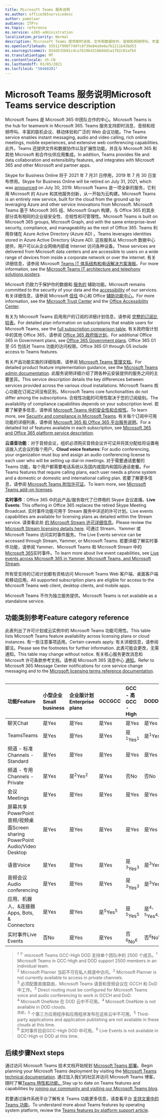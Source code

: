 ```yaml
---
title: Microsoft Teams 服务说明
ms.author: office365servicedesc
author: pamelaar
audience: ITPro
ms.topic: reference
ms.service: o365-administration
localization_priority: Normal
description: Microsoft Teams 提供即时消息、文件和数据协作、音频和视频呼叫、丰富的联机会议、移动体验和广泛的 Web 会议功能。
ms.openlocfilehash: 55511f990f749fc8f39e84a9e0a7b1211b43bd53
ms.sourcegitcommit: 02dd535b01c4ca7b19b43188ddd1a1f02c01afb5
ms.translationtype: MT
ms.contentlocale: zh-CN
ms.lasthandoff: 03/05/2021
ms.locfileid: "50460201"
---
```

# <a name="microsoft-teams-service-description"></a><span data-ttu-id="fa980-103">Microsoft Teams 服务说明</span><span class="sxs-lookup"><span data-stu-id="fa980-103">Microsoft Teams service description</span></span>

<span data-ttu-id="fa980-104">Microsoft Teams 是 Microsoft 365 中团队合作的中心。</span><span class="sxs-lookup"><span data-stu-id="fa980-104">Microsoft Teams is the hub for teamwork in Microsoft 365.</span></span> <span data-ttu-id="fa980-105">Teams 服务支持即时消息、音频和视频呼叫、丰富的联机会议、移动体验和广泛的 Web 会议功能。</span><span class="sxs-lookup"><span data-stu-id="fa980-105">The Teams service enables instant messaging, audio and video calling, rich online meetings, mobile experiences, and extensive web conferencing capabilities.</span></span> <span data-ttu-id="fa980-106">此外，Teams 还提供文件和数据协作以及扩展性功能，并且与 Microsoft 365 和其他 Microsoft 和合作伙伴应用集成。</span><span class="sxs-lookup"><span data-stu-id="fa980-106">In addition, Teams provides file and data collaboration and extensibility features, and integrates with Microsoft 365 and other Microsoft and partner apps.</span></span>

<span data-ttu-id="fa980-107">Skype for Business Online 将于 2021 年 7 月[](https://techcommunity.microsoft.com/t5/Microsoft-Teams-Blog/Skype-for-Business-Online-to-Be-Retired-in-2021/ba-p/777833)31 日停用，2019 年 7 月 30 日宣布停用。</span><span class="sxs-lookup"><span data-stu-id="fa980-107">Skype for Business Online will be retired on July 31, 2021, which was [announced](https://techcommunity.microsoft.com/t5/Microsoft-Teams-Blog/Skype-for-Business-Online-to-Be-Retired-in-2021/ba-p/777833) on July 30, 2019.</span></span> <span data-ttu-id="fa980-108">Microsoft Teams 是一项全新的服务，它利用 Microsoft 的 Azure 和其他服务创新，从一开始为云构建。</span><span class="sxs-lookup"><span data-stu-id="fa980-108">Microsoft Teams is an entirely new service, built for the cloud from the ground up by leveraging Azure and other service innovations from Microsoft.</span></span> <span data-ttu-id="fa980-109">Microsoft Teams 基于 Microsoft 365 组、Microsoft Graph 构建，与 Office 365 的其余部分具有相同的企业级安全性、合规性和可管理性。</span><span class="sxs-lookup"><span data-stu-id="fa980-109">Microsoft Teams is built on Microsoft 365 groups, Microsoft Graph, and with the same enterprise-level security, compliance, and manageability as the rest of Office 365.</span></span> <span data-ttu-id="fa980-110">Teams 利用存储在 Azure Active Directory (Azure AD) 。</span><span class="sxs-lookup"><span data-stu-id="fa980-110">Teams leverages identities stored in Azure Active Directory (Azure AD).</span></span> <span data-ttu-id="fa980-111">这些服务从 Microsoft 数据中心提供，用户可以从企业网络内部或 Internet 访问各种设备。</span><span class="sxs-lookup"><span data-stu-id="fa980-111">These services are delivered from Microsoft data centers and are accessible to users on a wide range of devices from inside a corporate network or over the internet.</span></span> <span data-ttu-id="fa980-112">有关详细信息，请参阅 Microsoft [Teams IT 体系结构和电话解决方案海报](https://docs.microsoft.com/microsoftteams/teams-architecture-solutions-posters)。</span><span class="sxs-lookup"><span data-stu-id="fa980-112">For more information, see the [Microsoft Teams IT architecture and telephony solutions posters](https://docs.microsoft.com/microsoftteams/teams-architecture-solutions-posters).</span></span>

<span data-ttu-id="fa980-113">Microsoft 仍致力于保护你的数据和 [服务的](https://www.microsoft.com/trust-center/compliance/accessibility) 辅助功能。</span><span class="sxs-lookup"><span data-stu-id="fa980-113">Microsoft remains committed to the security of your data and the [accessibility](https://www.microsoft.com/trust-center/compliance/accessibility) of our services.</span></span> <span data-ttu-id="fa980-114">有关详细信息，请参阅 Microsoft [信任](https://www.microsoft.com/trust-center) 中心和 Office [辅助功能中心](https://support.office.com/article/Office-Accessibility-Center-Resources-for-people-with-disabilities-ecab0fcf-d143-4fe8-a2ff-6cd596bddc6d)。</span><span class="sxs-lookup"><span data-stu-id="fa980-114">For more information, see the [Microsoft Trust Center](https://www.microsoft.com/trust-center) and the [Office Accessibility Center](https://support.office.com/article/Office-Accessibility-Center-Resources-for-people-with-disabilities-ecab0fcf-d143-4fe8-a2ff-6cd596bddc6d).</span></span>

<span data-ttu-id="fa980-115">有关为 Microsoft Teams 启用用户的订阅的详细计划信息，请参阅 [完整的订阅比较表](https://go.microsoft.com/fwlink/?linkid=2139145)。</span><span class="sxs-lookup"><span data-stu-id="fa980-115">For detailed plan information on subscriptions that enable users for Microsoft Teams, see the [full subscription comparison table](https://go.microsoft.com/fwlink/?linkid=2139145).</span></span> <span data-ttu-id="fa980-116">有关政府版计划中的其他 Office 365，请参阅 [Office 365 政府版计划](https://www.microsoft.com/microsoft-365/government/compare-office-365-government-plans)。</span><span class="sxs-lookup"><span data-stu-id="fa980-116">For additional Office 365 in Government plans, see [Office 365 Government plans](https://www.microsoft.com/microsoft-365/government/compare-office-365-government-plans).</span></span> <span data-ttu-id="fa980-117">Office 365 G1 至 G5 包括对 Teams 功能的访问权限。</span><span class="sxs-lookup"><span data-stu-id="fa980-117">Office 365 G1 through G5 include access to Teams features.</span></span>

<span data-ttu-id="fa980-118">有关产品功能实施的详细指南，请参阅 [Microsoft Teams 管理文档](https://docs.microsoft.com/MicrosoftTeams)。</span><span class="sxs-lookup"><span data-stu-id="fa980-118">For detailed product feature implementation guidance, see the [Microsoft Teams admin documentation](https://docs.microsoft.com/MicrosoftTeams).</span></span> <span data-ttu-id="fa980-119">此服务说明详细介绍了跨各种云安装提供的服务之间的主要差异。</span><span class="sxs-lookup"><span data-stu-id="fa980-119">This service description details the key differences between services provided across the various cloud installations.</span></span> <span data-ttu-id="fa980-120">Microsoft Teams 核心功能在订阅之间没有区别。</span><span class="sxs-lookup"><span data-stu-id="fa980-120">Microsoft Teams core functionalities do not differ among the subscriptions.</span></span> <span data-ttu-id="fa980-121">合规性功能的可用性取决于您的订阅级别。</span><span class="sxs-lookup"><span data-stu-id="fa980-121">The availability of compliance capabilities depends on your subscription level.</span></span> <span data-ttu-id="fa980-122">若要了解更多信息，请参阅 [Microsoft Teams 中的安全性和合规性](https://docs.microsoft.com/microsoftteams/security-compliance-overview)。</span><span class="sxs-lookup"><span data-stu-id="fa980-122">To learn more, see [Security and compliance in Microsoft Teams](https://docs.microsoft.com/microsoftteams/security-compliance-overview).</span></span> <span data-ttu-id="fa980-123">有关每个订阅中可用功能的详细列表，请参阅 [Microsoft 365 和 Office 365 平台服务说明](https://docs.microsoft.com/office365/servicedescriptions/office-365-platform-service-description/office-365-platform-service-description)。</span><span class="sxs-lookup"><span data-stu-id="fa980-123">For a detailed list of features available in each subscription, see [Microsoft 365 and Office 365 platform service description](https://docs.microsoft.com/office365/servicedescriptions/office-365-platform-service-description/office-365-platform-service-description).</span></span>

<span data-ttu-id="fa980-124">**云语音功能**：对于音频会议，组织必须购买音频会议许可证并将其分配给将设置电话拨入式会议的每个用户。</span><span class="sxs-lookup"><span data-stu-id="fa980-124">**Cloud voice features**: For audio conferencing, your organization must buy and assign an audio conferencing license to each user who will be setting up dial-in meetings.</span></span> <span data-ttu-id="fa980-125">对于需要通话套餐的 Teams 功能，每个用户都需要电话系统以及国内或国内和国际通话套餐。</span><span class="sxs-lookup"><span data-stu-id="fa980-125">For Teams features that require calling plans, each user needs a phone system and a domestic or domestic and international calling plan.</span></span> <span data-ttu-id="fa980-126">若要了解更多信息，请参阅 [Microsoft Teams 附加许可证](https://docs.microsoft.com/microsoftteams/teams-add-on-licensing/microsoft-teams-add-on-licensing)。</span><span class="sxs-lookup"><span data-stu-id="fa980-126">To learn more, see [Microsoft Teams add-on licenses](https://docs.microsoft.com/microsoftteams/teams-add-on-licensing/microsoft-teams-add-on-licensing).</span></span>

<span data-ttu-id="fa980-127">**实时事件**：Office 365 中的此产品/服务取代了已停用的 Skype 会议直播。</span><span class="sxs-lookup"><span data-stu-id="fa980-127">**Live Events**: This offering in Office 365 replaces the retired Skype Meeting Broadcast.</span></span> <span data-ttu-id="fa980-128">实时事件功能可用于 Stream 服务中详述的许可计划。</span><span class="sxs-lookup"><span data-stu-id="fa980-128">Live events capabilities are available for licensing plans as detailed within the Stream service.</span></span> <span data-ttu-id="fa980-129">请查看此处 [的 Microsoft Stream 许可详细信息](https://docs.microsoft.com/stream/license-overview)。</span><span class="sxs-lookup"><span data-stu-id="fa980-129">Please review the [Microsoft Stream licensing details here](https://docs.microsoft.com/stream/license-overview).</span></span> <span data-ttu-id="fa980-130">可通过 Stream、Yammer 或 Microsoft Teams 访问实时事件服务。</span><span class="sxs-lookup"><span data-stu-id="fa980-130">The Live Events service can be accessed through Stream, Yammer, or Microsoft Teams.</span></span> <span data-ttu-id="fa980-131">若要详细了解实时事件功能，请参阅 Yammer、Microsoft Teams 和 Microsoft Stream 中的 [Microsoft 365](https://docs.microsoft.com/stream/live-event-m365)实时事件。</span><span class="sxs-lookup"><span data-stu-id="fa980-131">To learn more about live event capabilities, see [Live events across Microsoft 365 in Yammer, Microsoft Teams, and Microsoft Stream](https://docs.microsoft.com/stream/live-event-m365).</span></span>

<span data-ttu-id="fa980-132">所有受支持的订阅计划都有资格访问 Microsoft Teams Web 客户端、桌面客户端和移动应用。</span><span class="sxs-lookup"><span data-stu-id="fa980-132">All supported subscription plans are eligible for access to the Microsoft Teams web client, desktop clients, and mobile apps.</span></span>

<span data-ttu-id="fa980-133">Microsoft Teams 不作为独立服务提供。</span><span class="sxs-lookup"><span data-stu-id="fa980-133">Microsoft Teams is not available as a standalone service.</span></span>

## <a name="feature-category-reference"></a><span data-ttu-id="fa980-134">功能类别参考</span><span class="sxs-lookup"><span data-stu-id="fa980-134">Feature category reference</span></span>

<span data-ttu-id="fa980-135">此表列出了许可计划或云实例中的 Microsoft Teams 功能可用性。</span><span class="sxs-lookup"><span data-stu-id="fa980-135">This table lists Microsoft Teams feature availability across licensing plans or cloud instances.</span></span> <span data-ttu-id="fa980-136">有一些注意事项适用。</span><span class="sxs-lookup"><span data-stu-id="fa980-136">Certain caveats apply.</span></span> <span data-ttu-id="fa980-137">有关详细信息，请参阅脚注。</span><span class="sxs-lookup"><span data-stu-id="fa980-137">Please see the footnotes for further information.</span></span> <span data-ttu-id="fa980-138">此表可能会更改，无需通知。</span><span class="sxs-lookup"><span data-stu-id="fa980-138">This table may change without notice.</span></span> <span data-ttu-id="fa980-139">有关核心服务更改消息和 Microsoft 许可条款参考文档，请参阅 Microsoft 365 消息中心 [通知](https://www.microsoft.com/licensing/product-licensing/products)。</span><span class="sxs-lookup"><span data-stu-id="fa980-139">Refer to Microsoft 365 Message Center notifications for core service change messaging and to the [Microsoft licensing terms reference documentation](https://www.microsoft.com/licensing/product-licensing/products).</span></span><br><br>

| <span data-ttu-id="fa980-140">功能</span><span class="sxs-lookup"><span data-stu-id="fa980-140">Feature</span></span> | <span data-ttu-id="fa980-141">小型企业</span><span class="sxs-lookup"><span data-stu-id="fa980-141">Small business</span></span> | <span data-ttu-id="fa980-142">企业版计划</span><span class="sxs-lookup"><span data-stu-id="fa980-142">Enterprise plans</span></span> | <span data-ttu-id="fa980-143">GCC</span><span class="sxs-lookup"><span data-stu-id="fa980-143">GCC</span></span> | <span data-ttu-id="fa980-144">GCC - 高</span><span class="sxs-lookup"><span data-stu-id="fa980-144">GCC - High</span></span> | <span data-ttu-id="fa980-145">DOD</span><span class="sxs-lookup"><span data-stu-id="fa980-145">DOD</span></span> | <span data-ttu-id="fa980-146">教育</span><span class="sxs-lookup"><span data-stu-id="fa980-146">Education</span></span> |
|:-----|:-----|:-----|:-----|:-----|:-----|:-----|
|<span data-ttu-id="fa980-147">聊天</span><span class="sxs-lookup"><span data-stu-id="fa980-147">Chat</span></span>  <br/> |<span data-ttu-id="fa980-148">是</span><span class="sxs-lookup"><span data-stu-id="fa980-148">Yes</span></span>  <br/> |<span data-ttu-id="fa980-149">是</span><span class="sxs-lookup"><span data-stu-id="fa980-149">Yes</span></span>  <br/> |<span data-ttu-id="fa980-150">是</span><span class="sxs-lookup"><span data-stu-id="fa980-150">Yes</span></span>  <br/> |<span data-ttu-id="fa980-151">是</span><span class="sxs-lookup"><span data-stu-id="fa980-151">Yes</span></span>  <br/> |<span data-ttu-id="fa980-152">是</span><span class="sxs-lookup"><span data-stu-id="fa980-152">Yes</span></span>  <br/> |<span data-ttu-id="fa980-153">是</span><span class="sxs-lookup"><span data-stu-id="fa980-153">Yes</span></span>  <br/> |
|<span data-ttu-id="fa980-154">Teams</span><span class="sxs-lookup"><span data-stu-id="fa980-154">Teams</span></span>  <br/> |<span data-ttu-id="fa980-155">是</span><span class="sxs-lookup"><span data-stu-id="fa980-155">Yes</span></span> <br/> |<span data-ttu-id="fa980-156">是</span><span class="sxs-lookup"><span data-stu-id="fa980-156">Yes</span></span> <br/> |<span data-ttu-id="fa980-157">是</span><span class="sxs-lookup"><span data-stu-id="fa980-157">Yes</span></span> <br/> |<span data-ttu-id="fa980-158">是<sup>1</sup></span><span class="sxs-lookup"><span data-stu-id="fa980-158">Yes<sup>1</sup></span></span>  <br/> |<span data-ttu-id="fa980-159">是<sup>1</sup></span><span class="sxs-lookup"><span data-stu-id="fa980-159">Yes<sup>1</sup></span></span>  <br/> |<span data-ttu-id="fa980-160">是</span><span class="sxs-lookup"><span data-stu-id="fa980-160">Yes</span></span>  <br/> |
|<span data-ttu-id="fa980-161">频道 - 标准</span><span class="sxs-lookup"><span data-stu-id="fa980-161">Channels - Standard</span></span>  <br/> |<span data-ttu-id="fa980-162">是</span><span class="sxs-lookup"><span data-stu-id="fa980-162">Yes</span></span>  <br/> |<span data-ttu-id="fa980-163">是</span><span class="sxs-lookup"><span data-stu-id="fa980-163">Yes</span></span>  <br/> |<span data-ttu-id="fa980-164">是</span><span class="sxs-lookup"><span data-stu-id="fa980-164">Yes</span></span>  <br/> |<span data-ttu-id="fa980-165">是</span><span class="sxs-lookup"><span data-stu-id="fa980-165">Yes</span></span>  <br/> |<span data-ttu-id="fa980-166">是</span><span class="sxs-lookup"><span data-stu-id="fa980-166">Yes</span></span>  <br/> |<span data-ttu-id="fa980-167">是</span><span class="sxs-lookup"><span data-stu-id="fa980-167">Yes</span></span>  <br/> |
|<span data-ttu-id="fa980-168">频道 - 专用</span><span class="sxs-lookup"><span data-stu-id="fa980-168">Channels - Private</span></span>  <br/> |<span data-ttu-id="fa980-169">是</span><span class="sxs-lookup"><span data-stu-id="fa980-169">Yes</span></span>  <br/> |<span data-ttu-id="fa980-170">是<sup>2</sup></span><span class="sxs-lookup"><span data-stu-id="fa980-170">Yes<sup>2</sup></span></span>  <br/> |<span data-ttu-id="fa980-171">是</span><span class="sxs-lookup"><span data-stu-id="fa980-171">Yes</span></span> <br/> |<span data-ttu-id="fa980-172">否</span><span class="sxs-lookup"><span data-stu-id="fa980-172">No</span></span>  <br/> |<span data-ttu-id="fa980-173">否</span><span class="sxs-lookup"><span data-stu-id="fa980-173">No</span></span> <br/> |<span data-ttu-id="fa980-174">是</span><span class="sxs-lookup"><span data-stu-id="fa980-174">Yes</span></span>  <br/> |
|<span data-ttu-id="fa980-175">会议</span><span class="sxs-lookup"><span data-stu-id="fa980-175">Meetings</span></span>  <br/> |<span data-ttu-id="fa980-176">是</span><span class="sxs-lookup"><span data-stu-id="fa980-176">Yes</span></span>  <br/> |<span data-ttu-id="fa980-177">是</span><span class="sxs-lookup"><span data-stu-id="fa980-177">Yes</span></span>  <br/> |<span data-ttu-id="fa980-178">是</span><span class="sxs-lookup"><span data-stu-id="fa980-178">Yes</span></span>  <br/> |<span data-ttu-id="fa980-179">是</span><span class="sxs-lookup"><span data-stu-id="fa980-179">Yes</span></span>  <br/> |<span data-ttu-id="fa980-180">是</span><span class="sxs-lookup"><span data-stu-id="fa980-180">Yes</span></span>  <br/> |<span data-ttu-id="fa980-181">是</span><span class="sxs-lookup"><span data-stu-id="fa980-181">Yes</span></span>  <br/> |
|<span data-ttu-id="fa980-182">屏幕共享 PowerPoint 音频/视频桌面</span><span class="sxs-lookup"><span data-stu-id="fa980-182">Screen sharing PowerPoint Audio/Video Desktop</span></span> <br/> |<span data-ttu-id="fa980-183">是</span><span class="sxs-lookup"><span data-stu-id="fa980-183">Yes</span></span>  <br/> |<span data-ttu-id="fa980-184">是</span><span class="sxs-lookup"><span data-stu-id="fa980-184">Yes</span></span>  <br/> |<span data-ttu-id="fa980-185">是</span><span class="sxs-lookup"><span data-stu-id="fa980-185">Yes</span></span>  <br/> |<span data-ttu-id="fa980-186">是</span><span class="sxs-lookup"><span data-stu-id="fa980-186">Yes</span></span>  <br/> |<span data-ttu-id="fa980-187">是</span><span class="sxs-lookup"><span data-stu-id="fa980-187">Yes</span></span>  <br/> |<span data-ttu-id="fa980-188">是</span><span class="sxs-lookup"><span data-stu-id="fa980-188">Yes</span></span>  <br/> |
|<span data-ttu-id="fa980-189">语音</span><span class="sxs-lookup"><span data-stu-id="fa980-189">Voice</span></span>  <br/> |<span data-ttu-id="fa980-190">是</span><span class="sxs-lookup"><span data-stu-id="fa980-190">Yes</span></span>  <br/> |<span data-ttu-id="fa980-191">是</span><span class="sxs-lookup"><span data-stu-id="fa980-191">Yes</span></span>  <br/> |<span data-ttu-id="fa980-192">是</span><span class="sxs-lookup"><span data-stu-id="fa980-192">Yes</span></span>  <br/> |<span data-ttu-id="fa980-193">是<sup>3</sup></span><span class="sxs-lookup"><span data-stu-id="fa980-193">Yes<sup>3</sup></span></span>  <br/> |<span data-ttu-id="fa980-194">是<sup>3</sup></span><span class="sxs-lookup"><span data-stu-id="fa980-194">Yes<sup>3</sup></span></span>  <br/> |<span data-ttu-id="fa980-195">是</span><span class="sxs-lookup"><span data-stu-id="fa980-195">Yes</span></span>  <br/> |
|<span data-ttu-id="fa980-196">音频会议</span><span class="sxs-lookup"><span data-stu-id="fa980-196">Audio conferencing</span></span>  <br/> |<span data-ttu-id="fa980-197">是</span><span class="sxs-lookup"><span data-stu-id="fa980-197">Yes</span></span>  <br/> |<span data-ttu-id="fa980-198">是</span><span class="sxs-lookup"><span data-stu-id="fa980-198">Yes</span></span>  <br/> |<span data-ttu-id="fa980-199">是</span><span class="sxs-lookup"><span data-stu-id="fa980-199">Yes</span></span>  <br/> |<span data-ttu-id="fa980-200">是<sup>3</sup></span><span class="sxs-lookup"><span data-stu-id="fa980-200">Yes<sup>3</sup></span></span>  <br/> |<span data-ttu-id="fa980-201">是<sup>3</sup></span><span class="sxs-lookup"><span data-stu-id="fa980-201">Yes<sup>3</sup></span></span>  <br/> |<span data-ttu-id="fa980-202">是</span><span class="sxs-lookup"><span data-stu-id="fa980-202">Yes</span></span>  <br/> |
|<span data-ttu-id="fa980-203">应用、机器人、&连接器</span><span class="sxs-lookup"><span data-stu-id="fa980-203">Apps, Bots, & Connectors</span></span>  <br/> |<span data-ttu-id="fa980-204">是</span><span class="sxs-lookup"><span data-stu-id="fa980-204">Yes</span></span>  <br/> |<span data-ttu-id="fa980-205">是</span><span class="sxs-lookup"><span data-stu-id="fa980-205">Yes</span></span>  <br/> |<span data-ttu-id="fa980-206">是<sup>5</sup></span><span class="sxs-lookup"><span data-stu-id="fa980-206">Yes<sup>5</sup></span></span>  <br/> |<span data-ttu-id="fa980-207">是<sup>5</sup></span><span class="sxs-lookup"><span data-stu-id="fa980-207">Yes<sup>5</sup></span></span>  <br/> |<span data-ttu-id="fa980-208">是<sup>4，5</sup></span><span class="sxs-lookup"><span data-stu-id="fa980-208">Yes<sup>4,5</sup></span></span>  <br/> |<span data-ttu-id="fa980-209">是</span><span class="sxs-lookup"><span data-stu-id="fa980-209">Yes</span></span>  <br/> |
|<span data-ttu-id="fa980-210">实时事件</span><span class="sxs-lookup"><span data-stu-id="fa980-210">Live Events</span></span>  <br/> |<span data-ttu-id="fa980-211">否</span><span class="sxs-lookup"><span data-stu-id="fa980-211">No</span></span>  <br/> |<span data-ttu-id="fa980-212">是</span><span class="sxs-lookup"><span data-stu-id="fa980-212">Yes</span></span>  <br/> |<span data-ttu-id="fa980-213">是</span><span class="sxs-lookup"><span data-stu-id="fa980-213">Yes</span></span>  <br/> |<span data-ttu-id="fa980-214">否<sup>6</sup></span><span class="sxs-lookup"><span data-stu-id="fa980-214">No<sup>6</sup></span></span>  <br/> |<span data-ttu-id="fa980-215">否<sup>6</sup></span><span class="sxs-lookup"><span data-stu-id="fa980-215">No<sup>6</sup></span></span>  <br/> |<span data-ttu-id="fa980-216">是</span><span class="sxs-lookup"><span data-stu-id="fa980-216">Yes</span></span>  <br/> |

> <span data-ttu-id="fa980-217"><sup>1 个</sup>  microsoft Teams GCC-High DOD 支持单个团队中的 2500 个成员。</span><span class="sxs-lookup"><span data-stu-id="fa980-217"><sup>1</sup>  Microsoft Teams in GCC-High and DOD support 2500 members in an individual team.</span></span><br/>
> <span data-ttu-id="fa980-218"><sup>2</sup> Microsoft Planner 当前不可在私人频道中访问。</span><span class="sxs-lookup"><span data-stu-id="fa980-218"><sup>2</sup> Microsoft Planner is not currently available to access in private channels.</span></span><br/>
> <span data-ttu-id="fa980-219"><sup>3</sup> 必须配置直接路由，Microsoft Teams 语音和音频会议在 GCCH 和 DoD 中工作。</span><span class="sxs-lookup"><span data-stu-id="fa980-219"><sup>3</sup> Direct routing must be configured for Microsoft Teams voice and audio conferencing to work in GCCH and DoD.</span></span><br/>
> <span data-ttu-id="fa980-220"><sup>4</sup> Microsoft OneNote 在 DOD 云中不可用。</span><span class="sxs-lookup"><span data-stu-id="fa980-220"><sup>4</sup> Microsoft OneNote is not available in DOD clouds.</span></span><br/>
> <span data-ttu-id="fa980-221"><sup>目前，5</sup> 个第三方应用程序和应用程序发布在这些云中不可用。</span><span class="sxs-lookup"><span data-stu-id="fa980-221"><sup>5</sup> Third-party applications and application publishing are not available in these clouds at this time.</span></span><br/>
> <span data-ttu-id="fa980-222"><sup>6</sup> 实时事件目前GCC-High DOD 中可用。</span><span class="sxs-lookup"><span data-stu-id="fa980-222"><sup>6</sup> Live Events is not available in GCC-High or DOD at this time.</span></span><br/>

## <a name="next-steps"></a><span data-ttu-id="fa980-223">后续步骤</span><span class="sxs-lookup"><span data-stu-id="fa980-223">Next steps</span></span>

<span data-ttu-id="fa980-224">通过访问 Microsoft Teams 技术文档开始规划 [Microsoft Teams 部署](https://aka.ms/SuccessWithTeams)。</span><span class="sxs-lookup"><span data-stu-id="fa980-224">Begin planning your Microsoft Teams deployment by visiting the [Microsoft Teams technical documentation](https://aka.ms/SuccessWithTeams).</span></span> <span data-ttu-id="fa980-225">通过加入我们的社区并访问 Microsoft Teams 博客，随时了解[Teams 特性和功能。](https://aka.ms/TeamsBlog)</span><span class="sxs-lookup"><span data-stu-id="fa980-225">Stay up to date on Teams features and capabilities by [joining our community and visiting our Microsoft Teams blog](https://aka.ms/TeamsBlog).</span></span>

<span data-ttu-id="fa980-226">若要通过操作系统平台了解有关 Teams 功能更多信息，请查看平台 [支持文章中的 Teams 功能](https://aka.ms/teamsfeaturesbyplatform)。</span><span class="sxs-lookup"><span data-stu-id="fa980-226">To understand more about Teams features by operating system platform, review the [Teams features by platform support article](https://aka.ms/teamsfeaturesbyplatform).</span></span>
